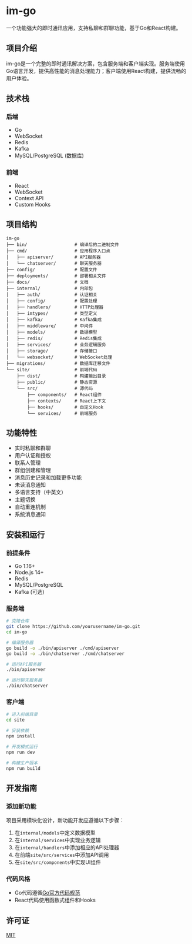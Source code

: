 # im-go

一个功能强大的即时通讯应用，支持私聊和群聊功能，基于Go和React构建。

## 项目介绍

im-go是一个完整的即时通讯解决方案，包含服务端和客户端实现。服务端使用Go语言开发，提供高性能的消息处理能力；客户端使用React构建，提供流畅的用户体验。

## 技术栈

### 后端
- Go
- WebSocket
- Redis
- Kafka
- MySQL/PostgreSQL (数据库)

### 前端
- React
- WebSocket
- Context API
- Custom Hooks

## 项目结构

```
im-go
├── bin/                  # 编译后的二进制文件
├── cmd/                  # 应用程序入口点
│   ├── apiserver/        # API服务器
│   └── chatserver/       # 聊天服务器
├── config/               # 配置文件
├── deployments/          # 部署相关文件
├── docs/                 # 文档
├── internal/             # 内部包
│   ├── auth/             # 认证相关
│   ├── config/           # 配置处理
│   ├── handlers/         # HTTP处理器
│   ├── imtypes/          # 类型定义
│   ├── kafka/            # Kafka集成
│   ├── middleware/       # 中间件
│   ├── models/           # 数据模型
│   ├── redis/            # Redis集成
│   ├── services/         # 业务逻辑服务
│   ├── storage/          # 存储接口
│   └── websocket/        # WebSocket处理
├── migrations/           # 数据库迁移文件
└── site/                 # 前端代码
    ├── dist/             # 构建输出目录
    ├── public/           # 静态资源
    └── src/              # 源代码
        ├── components/   # React组件
        ├── contexts/     # React上下文
        ├── hooks/        # 自定义Hook
        └── services/     # 前端服务
```

## 功能特性

- 实时私聊和群聊
- 用户认证和授权
- 联系人管理
- 群组创建和管理
- 消息历史记录和加载更多功能
- 未读消息通知
- 多语言支持（中英文）
- 主题切换
- 自动重连机制
- 系统消息通知

## 安装和运行

### 前提条件
- Go 1.16+
- Node.js 14+
- Redis
- MySQL/PostgreSQL
- Kafka (可选)

### 服务端

```bash
# 克隆仓库
git clone https://github.com/yourusername/im-go.git
cd im-go

# 编译服务器
go build -o ./bin/apiserver ./cmd/apiserver
go build -o ./bin/chatserver ./cmd/chatserver

# 运行API服务器
./bin/apiserver

# 运行聊天服务器
./bin/chatserver
```

### 客户端

```bash
# 进入前端目录
cd site

# 安装依赖
npm install

# 开发模式运行
npm run dev

# 构建生产版本
npm run build
```

## 开发指南

### 添加新功能

项目采用模块化设计，新功能开发应遵循以下步骤：

1. 在`internal/models`中定义数据模型
2. 在`internal/services`中实现业务逻辑
3. 在`internal/handlers`中添加相应的API处理器
4. 在前端`site/src/services`中添加API调用
5. 在`site/src/components`中实现UI组件

### 代码风格

- Go代码遵循[Go官方代码规范](https://golang.org/doc/effective_go)
- React代码使用函数式组件和Hooks


## 许可证

[MIT](LICENSE) 